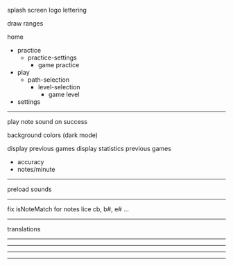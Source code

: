 splash screen
logo
lettering

draw ranges

home

- practice
  - practice-settings
    - game practice
- play
  - path-selection
    - level-selection
      - game level
- settings

---

play note sound on success

background colors (dark mode)

display previous games
display statistics previous games

- accuracy
- notes/minute

---

preload sounds

---

fix isNoteMatch for notes lice cb, b#, e# ...

---

translations

---

---

---

---
